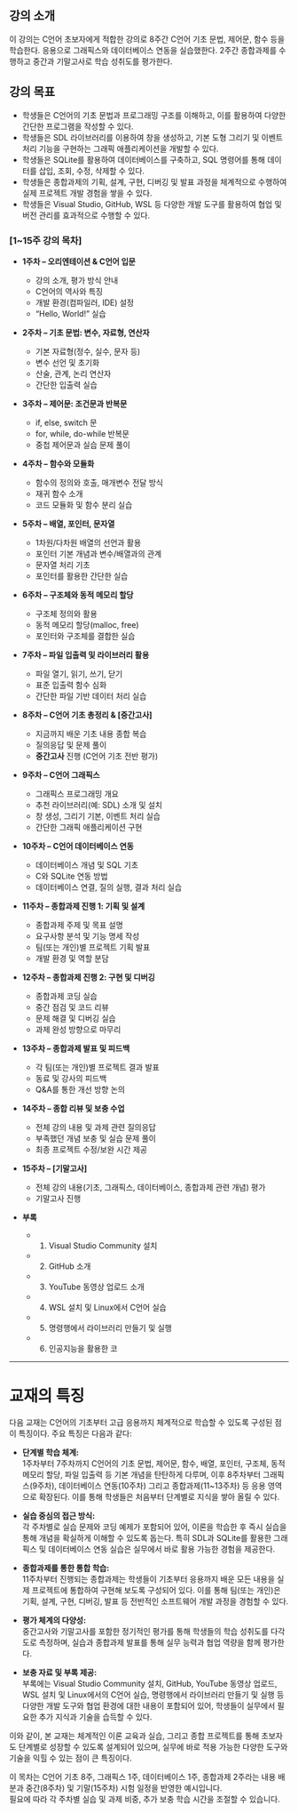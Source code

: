 ## 강의 소개
이 강의는 C언어 초보자에게 적합한 강의로 8주간 C언어 기초 문법, 제어문, 함수 등을 학습한다. 응용으로 그래픽스와 데이터베이스 연동을 실습했한다. 2주간 종합과제를 수행하고 중간과 기말고사로 학습 성취도를 평가한다.

## 강의 목표
- 학생들은 C언어의 기초 문법과 프로그래밍 구조를 이해하고, 이를 활용하여 다양한 간단한 프로그램을 작성할 수 있다.
- 학생들은 SDL 라이브러리를 이용하여 창을 생성하고, 기본 도형 그리기 및 이벤트 처리 기능을 구현하는 그래픽 애플리케이션을 개발할 수 있다.
- 학생들은 SQLite를 활용하여 데이터베이스를 구축하고, SQL 명령어를 통해 데이터를 삽입, 조회, 수정, 삭제할 수 있다.
- 학생들은 종합과제의 기획, 설계, 구현, 디버깅 및 발표 과정을 체계적으로 수행하여 실제 프로젝트 개발 경험을 쌓을 수 있다.
- 학생들은 Visual Studio, GitHub, WSL 등 다양한 개발 도구를 활용하여 협업 및 버전 관리를 효과적으로 수행할 수 있다.

### **[1~15주 강의 목차]**

- **1주차 – 오리엔테이션 & C언어 입문**  
  - 강의 소개, 평가 방식 안내  
  - C언어의 역사와 특징  
  - 개발 환경(컴파일러, IDE) 설정  
  - “Hello, World!” 실습

- **2주차 – 기초 문법: 변수, 자료형, 연산자**  
  - 기본 자료형(정수, 실수, 문자 등)  
  - 변수 선언 및 초기화  
  - 산술, 관계, 논리 연산자  
  - 간단한 입출력 실습

- **3주차 – 제어문: 조건문과 반복문**  
  - if, else, switch 문  
  - for, while, do-while 반복문  
  - 중첩 제어문과 실습 문제 풀이

- **4주차 – 함수와 모듈화**  
  - 함수의 정의와 호출, 매개변수 전달 방식  
  - 재귀 함수 소개  
  - 코드 모듈화 및 함수 분리 실습

- **5주차 – 배열, 포인터, 문자열**  
  - 1차원/다차원 배열의 선언과 활용  
  - 포인터 기본 개념과 변수/배열과의 관계  
  - 문자열 처리 기초  
  - 포인터를 활용한 간단한 실습

- **6주차 – 구조체와 동적 메모리 할당**  
  - 구조체 정의와 활용  
  - 동적 메모리 할당(malloc, free)  
  - 포인터와 구조체를 결합한 실습

- **7주차 – 파일 입출력 및 라이브러리 활용**  
  - 파일 열기, 읽기, 쓰기, 닫기  
  - 표준 입출력 함수 심화  
  - 간단한 파일 기반 데이터 처리 실습

- **8주차 – C언어 기초 총정리 & **[중간고사]****  
  - 지금까지 배운 기초 내용 종합 복습  
  - 질의응답 및 문제 풀이  
  - **중간고사** 진행 (C언어 기초 전반 평가)

- **9주차 – C언어 그래픽스**  
  - 그래픽스 프로그래밍 개요  
  - 추천 라이브러리(예: SDL) 소개 및 설치  
  - 창 생성, 그리기 기본, 이벤트 처리 실습  
  - 간단한 그래픽 애플리케이션 구현

- **10주차 – C언어 데이터베이스 연동**  
  - 데이터베이스 개념 및 SQL 기초  
  - C와 SQLite 연동 방법  
  - 데이터베이스 연결, 질의 실행, 결과 처리 실습

- **11주차 – 종합과제 진행 1: 기획 및 설계**  
  - 종합과제 주제 및 목표 설명  
  - 요구사항 분석 및 기능 명세 작성  
  - 팀(또는 개인)별 프로젝트 기획 발표  
  - 개발 환경 및 역할 분담

- **12주차 – 종합과제 진행 2: 구현 및 디버깅**  
  - 종합과제 코딩 실습  
  - 중간 점검 및 코드 리뷰  
  - 문제 해결 및 디버깅 실습  
  - 과제 완성 방향으로 마무리

- **13주차 – 종합과제 발표 및 피드백**  
  - 각 팀(또는 개인)별 프로젝트 결과 발표  
  - 동료 및 강사의 피드백  
  - Q&A를 통한 개선 방향 논의

- **14주차 – 종합 리뷰 및 보충 수업**  
  - 전체 강의 내용 및 과제 관련 질의응답  
  - 부족했던 개념 보충 및 실습 문제 풀이  
  - 최종 프로젝트 수정/보완 시간 제공

- **15주차 – **[기말고사]****  
  - 전체 강의 내용(기초, 그래픽스, 데이터베이스, 종합과제 관련 개념) 평가  
  - 기말고사 진행

- **부록**  
  - 1. Visual Studio Community 설치  
  - 2. GitHub 소개  
  - 3. YouTube 동영상 업로드 소개  
  - 4. WSL 설치 및 Linux에서 C언어 실습  
  - 5. 명령행에서 라이브러리 만들기 및 실행
  - 6. 인공지능을 활용한 코
   
---
# 교재의 특징

다음 교재는 C언어의 기초부터 고급 응용까지 체계적으로 학습할 수 있도록 구성된 점이 특징이다. 주요 특징은 다음과 같다:

- **단계별 학습 체계:**  
  1주차부터 7주차까지 C언어의 기초 문법, 제어문, 함수, 배열, 포인터, 구조체, 동적 메모리 할당, 파일 입출력 등 기본 개념을 탄탄하게 다루며, 이후 8주차부터 그래픽스(9주차), 데이터베이스 연동(10주차) 그리고 종합과제(11~13주차) 등 응용 영역으로 확장된다. 이를 통해 학생들은 처음부터 단계별로 지식을 쌓아 올릴 수 있다.

- **실습 중심의 접근 방식:**  
  각 주차별로 실습 문제와 코딩 예제가 포함되어 있어, 이론을 학습한 후 즉시 실습을 통해 개념을 확실하게 이해할 수 있도록 돕는다. 특히 SDL과 SQLite를 활용한 그래픽스 및 데이터베이스 연동 실습은 실무에서 바로 활용 가능한 경험을 제공한다.

- **종합과제를 통한 통합 학습:**  
  11주차부터 진행되는 종합과제는 학생들이 기초부터 응용까지 배운 모든 내용을 실제 프로젝트에 통합하여 구현해 보도록 구성되어 있다. 이를 통해 팀(또는 개인)은 기획, 설계, 구현, 디버깅, 발표 등 전반적인 소프트웨어 개발 과정을 경험할 수 있다.

- **평가 체계의 다양성:**  
  중간고사와 기말고사를 포함한 정기적인 평가를 통해 학생들의 학습 성취도를 다각도로 측정하며, 실습과 종합과제 발표를 통해 실무 능력과 협업 역량을 함께 평가한다.

- **보충 자료 및 부록 제공:**  
  부록에는 Visual Studio Community 설치, GitHub, YouTube 동영상 업로드, WSL 설치 및 Linux에서의 C언어 실습, 명령행에서 라이브러리 만들기 및 실행 등 다양한 개발 도구와 협업 환경에 대한 내용이 포함되어 있어, 학생들이 실무에서 필요한 추가 지식과 기술을 습득할 수 있다.

이와 같이, 본 교재는 체계적인 이론 교육과 실습, 그리고 종합 프로젝트를 통해 초보자도 단계별로 성장할 수 있도록 설계되어 있으며, 실무에 바로 적용 가능한 다양한 도구와 기술을 익힐 수 있는 점이 큰 특징이다.

이 목차는 C언어 기초 8주, 그래픽스 1주, 데이터베이스 1주, 종합과제 2주라는 내용 배분과 중간(8주차) 및 기말(15주차) 시험 일정을 반영한 예시입니다.  
필요에 따라 각 주차별 실습 및 과제 비중, 추가 보충 학습 시간을 조절할 수 있습니다.
